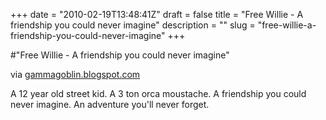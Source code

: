 +++
date = "2010-02-19T13:48:41Z"
draft = false
title = "Free Willie - A friendship you could never imagine"
description = ""
slug = "free-willie-a-friendship-you-could-never-imagine"
+++

#"Free Willie - A friendship you could never imagine"


 <div class="posterous_bookmarklet_entry">
 <div class='p_embed p_image_embed'>
<img alt="" src="http://1.bp.blogspot.com/_XCJ62cJhAPU/S36TvTRklKI/AAAAAAAAG88/S3OD8kqfkdU/s1600/freewillie.jpg" />
</div>


<div class="posterous_quote_citation">via <a href="http://gammagoblin.blogspot.com/2010/02/free-willie.html">gammagoblin.blogspot.com</a></div>
 <p>A 12 year old street kid. A 3 ton orca moustache. A friendship you could never imagine. An adventure you'll never forget.</p></div>
 